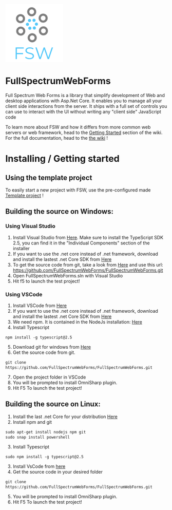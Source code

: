 <img src="LogoFSW.png" width="180" height="180">

# FullSpectrumWebForms
Full Spectrum Web Forms is a library that simplify development of Web and desktop applications with Asp.Net Core. It enables you to manage all your client side interactions from the server. It ships with a full set of controls you can use to interact with the UI without writing any "client side" JavaScript code

To learn more about FSW and how it differs from more common web servers or web framework, head to the [Getting Started](https://github.com/FullSpectrumWebForms/FullSpectrumWebForms/wiki/Getting-Started) section of the wiki.  
For the full documentation, head to the [the wiki](https://github.com/FullSpectrumWebForms/FullSpectrumWebForms/wiki) !

# Installing / Getting started

## Using the template project

To easily start a new project with FSW, use the pre-configured made [Template project](https://github.com/FullSpectrumWebForms/FullSpectrumWebForms/wiki/Starting-a-project-from-template) !


## Building the source on Windows:
### Using Visual Studio

1. Install Visual Studio from [Here](https://visualstudio.microsoft.com/downloads/). Make sure to install the TypeScript SDK 2.5, you can find it in the "Individual Components" section of the installer
2. If you want to use the .net core instead of .net framework, download and install the lastest .net Core SDK from [Here](https://www.microsoft.com/net/download)
3. To get the source code from git, take a look from [Here](https://docs.microsoft.com/en-us/vsts/repos/git/clone?view=vsts&tabs=visual-studio#clone-from-another-git-provider) and use this url: https://github.com/FullSpectrumWebForms/FullSpectrumWebForms.git
4. Open FullSpectrumWebForms.sln with Visual Studio
5. Hit f5 to launch the test project!

### Using VSCode

1. Install VSCode from [Here](https://code.visualstudio.com/download)
2. If you want to use the .net core instead of .net framework, download and install the lastest .net Core SDK from [Here](https://www.microsoft.com/net/download)
3. We need npm. It is contained in the NodeJs installation: [Here](https://nodejs.org/en/download/current/)
4. Install Typescript
```shell
npm install -g typescript@2.5
```
5. Download git for windows from [Here](https://gitforwindows.org/)
6. Get the source code from git.
```shell
git clone https://github.com/FullSpectrumWebForms/FullSpectrumWebForms.git
```
7. Open the project folder in VSCode
8. You will be prompted to install OmniSharp plugin.
9. Hit F5 To launch the test project!

## Building the source on Linux:

1. Install the last .net Core for your distribution [Here](https://www.microsoft.com/net/download/linux-package-manager/rhel/sdk-current)
2. Install npm and git
```shell
sudo apt-get install nodejs npm git
sudo snap install powershell
```
3. Install Typescript
```shell
sudo npm install -g typescript@2.5
```
3. Install VsCode from [here](https://code.visualstudio.com/)
4. Get the source code in your desired folder
```shell
git clone https://github.com/FullSpectrumWebForms/FullSpectrumWebForms.git
```
5. You will be prompted to install OmniSharp plugin.
6. Hit F5 To launch the test project!
